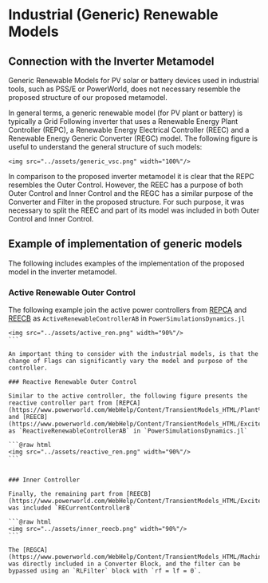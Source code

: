 # Industrial (Generic) Renewable Models

## Connection with the Inverter Metamodel

Generic Renewable Models for PV solar or battery devices used in industrial tools, such as PSS/E or PowerWorld, does not necessary resemble the proposed structure of our proposed metamodel. 

In general terms, a generic renewable model (for PV plant or battery) is typically a Grid Following inverter that uses a Renewable Energy Plant Controller (REPC), a Renewable Energy Electrical Controller (REEC) and a Renewable Energy Generic Converter (REGC) model. The following figure is useful to understand the general structure of such models:

```@raw html
<img src="../assets/generic_vsc.png" width="100%"/>
```

In comparison to the proposed inverter metamodel it is clear that the REPC resembles the Outer Control. However, the REEC has a purpose of both Outer Control and Inner Control and the REGC has a similar purpose of the Converter and Filter in the proposed structure. For such purpose, it was necessary to split the REEC and part of its model was included in both Outer Control and Inner Control.

## Example of implementation of generic models

The following includes examples of the implementation of the proposed model in the inverter metamodel.

### Active Renewable Outer Control

The following example join the active power controllers from [REPCA](https://www.powerworld.com/WebHelp/Content/TransientModels_HTML/Plant%20Controller%20REPC_A.htm) and [REECB](https://www.powerworld.com/WebHelp/Content/TransientModels_HTML/Exciter%20REEC_B.htm) as `ActiveRenewableControllerAB` in `PowerSimulationsDynamics.jl`

```@raw html
<img src="../assets/active_ren.png" width="90%"/>
``` ⠀

An important thing to consider with the industrial models, is that the change of Flags can significantly vary the model and purpose of the controller.

### Reactive Renewable Outer Control

Similar to the active controller, the following figure presents the reactive controller part from [REPCA](https://www.powerworld.com/WebHelp/Content/TransientModels_HTML/Plant%20Controller%20REPC_A.htm) and [REECB](https://www.powerworld.com/WebHelp/Content/TransientModels_HTML/Exciter%20REEC_B.htm) as `ReactiveRenewableControllerAB` in `PowerSimulationsDynamics.jl`

```@raw html
<img src="../assets/reactive_ren.png" width="90%"/>
``` ⠀


### Inner Controller

Finally, the remaining part from [REECB](https://www.powerworld.com/WebHelp/Content/TransientModels_HTML/Exciter%20REEC_B.htm) was included `RECurrentControllerB`

```@raw html
<img src="../assets/inner_reecb.png" width="90%"/>
``` ⠀

The [REGCA](https://www.powerworld.com/WebHelp/Content/TransientModels_HTML/Machine%20Model%20REGC_A.htm)model was directly included in a Converter Block, and the filter can be bypassed using an `RLFilter` block with `rf = lf = 0`.